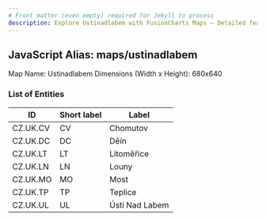 ```yaml
---
# Front matter (even empty) required for Jekyll to process
description: Explore Ustinadlabem with FusionCharts Maps – Detailed features for seamless integration. Try now & enhance your data visualization today! 
---
```


## JavaScript Alias: maps/ustinadlabem

Map Name: Ustinadlabem
Dimensions (Width x Height): 680x640





### List of Entities

ID | Short label | Label
---|---|---|
CZ.UK.CV|CV|Chomutov
CZ.UK.DC|DC|Děín
CZ.UK.LT|LT|Litoměřice
CZ.UK.LN|LN|Louny
CZ.UK.MO|MO|Most
CZ.UK.TP|TP|Teplice
CZ.UK.UL|UL|Ústí Nad Labem

